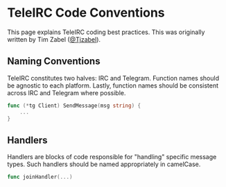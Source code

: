 TeleIRC Code Conventions
========================

This page explains TeleIRC coding best practices.
This was originally written by Tim Zabel ([@Tjzabel](https://github.com/Tjzabel)).


## Naming Conventions

TeleIRC constitutes two halves: IRC and Telegram.
Function names should be agnostic to each platform. 
Lastly, function names should be consistent across IRC and Telegram where possible.

```go
func (*tg Client) SendMessage(msg string) {
    ...
}
```


## Handlers

Handlers are blocks of code responsible for "handling" specific message types.
Such handlers should be named appropriately in camelCase.

```go
func joinHandler(...)
```
